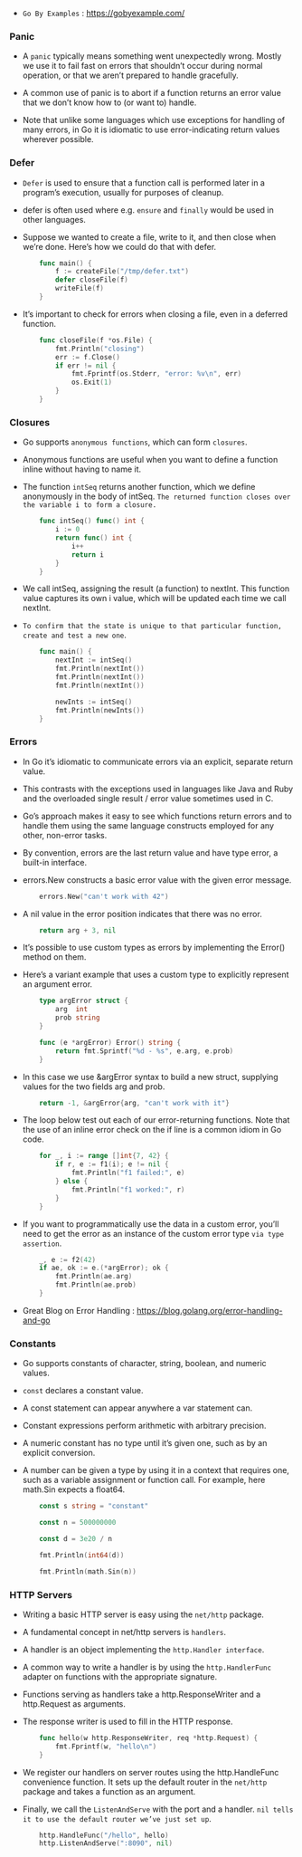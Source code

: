 * `Go By Examples` : https://gobyexample.com/


### Panic

* A `panic` typically means something went unexpectedly wrong. Mostly we use it to fail fast on errors that shouldn’t occur during normal operation, or that we aren’t prepared to handle gracefully.

* A common use of panic is to abort if a function returns an error value that we don’t know how to (or want to) handle.

* Note that unlike some languages which use exceptions for handling of many errors, in Go it is idiomatic to use error-indicating return values wherever possible.

### Defer

* `Defer` is used to ensure that a function call is performed later in a program’s execution, usually for purposes of cleanup. 
* defer is often used where e.g. `ensure` and `finally` would be used in other languages.

* Suppose we wanted to create a file, write to it, and then close when we’re done. Here’s how we could do that with defer.

    ```go
        func main() {
            f := createFile("/tmp/defer.txt")
            defer closeFile(f)
            writeFile(f)
        }
    ```
* It’s important to check for errors when closing a file, even in a deferred function.

    ```go
        func closeFile(f *os.File) {
            fmt.Println("closing")
            err := f.Close()
            if err != nil {
                fmt.Fprintf(os.Stderr, "error: %v\n", err)
                os.Exit(1)
            }
        }
    ```

### Closures

* Go supports `anonymous functions`, which can form `closures`. 
* Anonymous functions are useful when you want to define a function inline without having to name it.

* The function `intSeq` returns another function, which we define anonymously in the body of intSeq. `The returned function closes over the variable i to form a closure.`

    ```go
        func intSeq() func() int {
            i := 0
            return func() int {
                i++
                return i
            }
        }
    ```
* We call intSeq, assigning the result (a function) to nextInt. This function value captures its own i value, which will be updated each time we call nextInt.

* `To confirm that the state is unique to that particular function, create and test a new one`.

    ```go
        func main() {
            nextInt := intSeq()
            fmt.Println(nextInt())
            fmt.Println(nextInt())
            fmt.Println(nextInt())

            newInts := intSeq()
            fmt.Println(newInts())
        }
    ```

### Errors

* In Go it’s idiomatic to communicate errors via an explicit, separate return value. 
* This contrasts with the exceptions used in languages like Java and Ruby and the overloaded single result / error value sometimes used in C. 
* Go’s approach makes it easy to see which functions return errors and to handle them using the same language constructs employed for any other, non-error tasks.
* By convention, errors are the last return value and have type error, a built-in interface.

* errors.New constructs a basic error value with the given error message.
    ```go
        errors.New("can't work with 42")
    ```
* A nil value in the error position indicates that there was no error.
    ```go
        return arg + 3, nil
    ```

* It’s possible to use custom types as errors by implementing the Error() method on them. 
* Here’s a variant example that uses a custom type to explicitly represent an argument error.

    ```go
        type argError struct {
            arg  int
            prob string
        }

        func (e *argError) Error() string {
            return fmt.Sprintf("%d - %s", e.arg, e.prob)
        }
    ```
* In this case we use &argError syntax to build a new struct, supplying values for the two fields arg and prob.
    ```go
        return -1, &argError{arg, "can't work with it"}
    ```

* The loop below test out each of our error-returning functions. Note that the use of an inline error check on the if line is a common idiom in Go code.

    ```go
        for _, i := range []int{7, 42} {
            if r, e := f1(i); e != nil {
                fmt.Println("f1 failed:", e)
            } else {
                fmt.Println("f1 worked:", r)
            }
        }
    ```
* If you want to programmatically use the data in a custom error, you’ll need to get the error as an instance of the custom error type `via type assertion`.

    ```go
        _, e := f2(42)
        if ae, ok := e.(*argError); ok {
            fmt.Println(ae.arg)
            fmt.Println(ae.prob)
        }
    ```
* Great Blog on Error Handling : https://blog.golang.org/error-handling-and-go

### Constants


* Go supports constants of character, string, boolean, and numeric values.

* `const` declares a constant value.
* A const statement can appear anywhere a var statement can.
* Constant expressions perform arithmetic with arbitrary precision.
* A numeric constant has no type until it’s given one, such as by an explicit conversion.
* A number can be given a type by using it in a context that requires one, such as a variable assignment or function call. For example, here math.Sin expects a float64.

    ```go
        const s string = "constant"

        const n = 500000000

        const d = 3e20 / n

        fmt.Println(int64(d))

        fmt.Println(math.Sin(n))
    ```

### HTTP Servers

* Writing a basic HTTP server is easy using the `net/http` package.

* A fundamental concept in net/http servers is `handlers`. 
* A handler is an object implementing the `http.Handler interface`.
*  A common way to write a handler is by using the `http.HandlerFunc` adapter on functions with the appropriate signature.

* Functions serving as handlers take a http.ResponseWriter and a http.Request as arguments.
* The response writer is used to fill in the HTTP response. 

    ```go
        func hello(w http.ResponseWriter, req *http.Request) {
            fmt.Fprintf(w, "hello\n")
        }
    ```

* We register our handlers on server routes using the http.HandleFunc convenience function. It sets up the default router in the `net/http` package and takes a function as an argument.

* Finally, we call the `ListenAndServe` with the port and a handler. `nil tells it to use the default router we’ve just set up`.

    ```go
        http.HandleFunc("/hello", hello)
        http.ListenAndServe(":8090", nil)
    ```